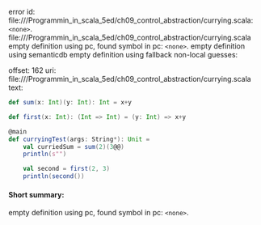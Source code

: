 error id: file://<WORKSPACE>/Programmin_in_scala_5ed/ch09_control_abstraction/currying.scala:`<none>`.
file://<WORKSPACE>/Programmin_in_scala_5ed/ch09_control_abstraction/currying.scala
empty definition using pc, found symbol in pc: `<none>`.
empty definition using semanticdb
empty definition using fallback
non-local guesses:

offset: 162
uri: file://<WORKSPACE>/Programmin_in_scala_5ed/ch09_control_abstraction/currying.scala
text:
```scala
def sum(x: Int)(y: Int): Int = x+y

def first(x: Int): (Int => Int) = (y: Int) => x+y

@main
def curryingTest(args: String*): Unit =
    val curriedSum = sum(2)(3@@)
    println(s"")

    val second = first(2, 3)
    println(second())

```


#### Short summary: 

empty definition using pc, found symbol in pc: `<none>`.